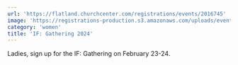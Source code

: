 ```yaml
---
url: 'https://flatland.churchcenter.com/registrations/events/2016745'
image: 'https://registrations-production.s3.amazonaws.com/uploads/event/logo/2016745/medium_image-1703368854435.jpg'
category: 'women'
title: 'IF: Gathering 2024'
---
```


Ladies, sign up for the IF: Gathering on February 23-24.
